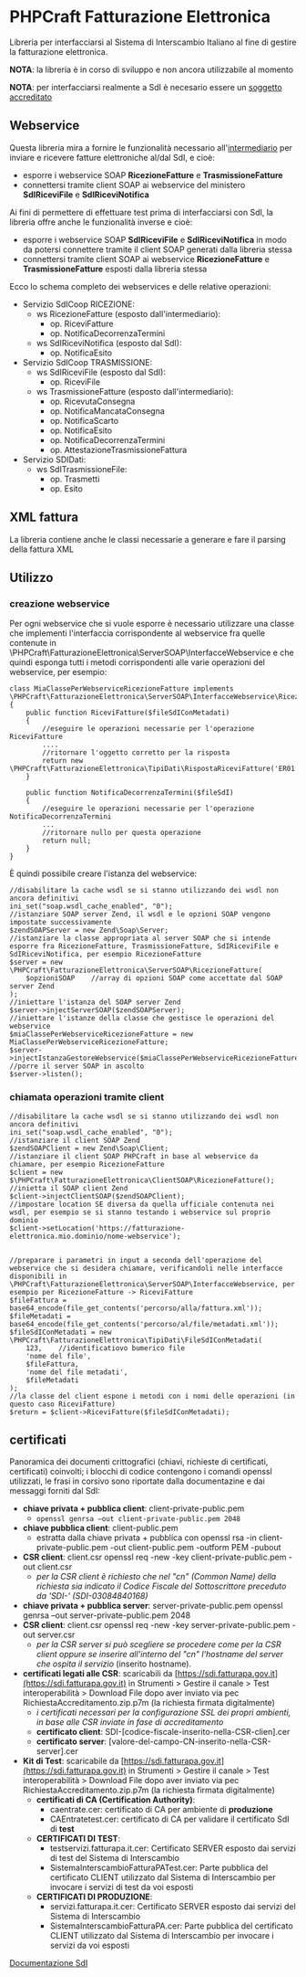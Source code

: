 # PHPCraft Fatturazione Elettronica #

Libreria per interfacciarsi al Sistema di Interscambio Italiano al fine di gestire la fatturazione elettronica.

__NOTA__: la libreria è in corso di sviluppo e non ancora utilizzabile al momento

__NOTA__: per interfacciarsi realmente a SdI è necesario essere un [soggetto accreditato](https://sdi.fatturapa.gov.it/SdI2FatturaPAWeb/AccediAlServizioAction.do?pagina=accreditamento_canale)

## Webservice ##

Questa libreria mira a fornire le funzionalità necessario all'[intermediario](https://www.fatturapa.gov.it/export/fatturazione/it/c-3.htm) per inviare e ricevere fatture elettroniche al/dal SdI, e cioè:

* esporre i webservice SOAP __RicezioneFatture__ e __TrasmissioneFatture__
* connettersi tramite client SOAP ai webservice del ministero __SdIRiceviFile__ e __SdIRiceviNotifica__

Ai fini di permettere di effettuare test prima di interfacciarsi con SdI, la libreria offre anche le funzionalità inverse e cioè:

* esporre i webservice SOAP __SdIRiceviFile__ e __SdIRiceviNotifica__ in modo da potersi connettere tramite il client SOAP generati dalla libreria stessa
* connettersi tramite client SOAP ai webservice __RicezioneFatture__ e __TrasmissioneFatture__ esposti dalla libreria stessa

Ecco lo schema completo dei webservices e delle relative operazioni:

* Servizio SdICoop RICEZIONE:
    * ws RicezioneFatture (esposto dall'intermediario):
        * op. RiceviFatture
        * op. NotificaDecorrenzaTermini
    * ws SdIRiceviNotifica (esposto dal SdI):
        * op. NotificaEsito
* Servizio SdICoop TRASMISSIONE:
    * ws SdIRiceviFile (esposto dal SdI):
        * op. RiceviFile
    * ws TrasmissioneFatture (esposto dall'intermediario):
        * op. RicevutaConsegna
        * op. NotificaMancataConsegna
        * op. NotificaScarto
        * op. NotificaEsito
        * op. NotificaDecorrenzaTermini
        * op. AttestazioneTrasmissioneFattura
* Servizio SDIDati:
    * ws SdITrasmissioneFile:
        * op. Trasmetti
        * op. Esito


## XML fattura ##

La libreria contiene anche le classi necessarie a generare e fare il parsing della fattura XML

## Utilizzo ##

### creazione webservice ###

Per ogni webservice che si vuole esporre è necessario utilizzare una classe che implementi l'interfaccia corrispondente al webservice fra quelle contenute in \PHPCraft\FatturazioneElettronica\ServerSOAP\InterfacceWebservice e che quindi esponga tutti i metodi corrispondenti alle varie operazioni del webservice, per esempio:

    class MiaClassePerWebserviceRicezioneFatture implements \PHPCraft\FatturazioneElettronica\ServerSOAP\InterfacceWebservice\RicezioneFatture
    {
        public function RiceviFatture($fileSdIConMetadati)
        {
            //eseguire le operazioni necessarie per l'operazione RiceviFatture
            ....
            //ritornare l'oggetto corretto per la risposta
            return new \PHPCraft\FatturazioneElettronica\TipiDati\RispostaRiceviFatture('ER01');
        }

        public function NotificaDecorrenzaTermini($fileSdI)
        {
            //eseguire le operazioni necessarie per l'operazione NotificaDecorrenzaTermini
            ...
            //ritornare nullo per questa operazione
            return null;
        }
    }

È quindi possibile creare l'istanza del webservice:

    //disabilitare la cache wsdl se si stanno utilizzando dei wsdl non ancora definitivi
    ini_set("soap.wsdl_cache_enabled", "0");
    //istanziare SOAP server Zend, il wsdl e le opzioni SOAP vengono impostate successivamente
    $zendSOAPServer = new Zend\Soap\Server;
    //istanziare la classe appropriata al server SOAP che si intende esporre fra RicezioneFatture, TrasmissioneFatture, SdIRiceviFile e SdIRiceviNotifica, per esempio RicezioneFatture
    $server = new \PHPCraft\FatturazioneElettronica\ServerSOAP\RicezioneFatture(
        $opzioniSOAP    //array di opzioni SOAP come accettate dal SOAP server Zend
    );
    //iniettare l'istanza del SOAP server Zend
    $server->injectServerSOAP($zendSOAPServer);
    //iniettare l'istanze della classe che gestisce le operazioni del webservice
    $miaClassePerWebserviceRicezioneFatture = new MiaClassePerWebserviceRicezioneFatture;
    $server->injectIstanzaGestoreWebservice($miaClassePerWebserviceRicezioneFatture);
    //porre il server SOAP in ascolto
    $server->listen();

### chiamata operazioni tramite client ###

    //disabilitare la cache wsdl se si stanno utilizzando dei wsdl non ancora definitivi
    ini_set("soap.wsdl_cache_enabled", "0");
    //istanziare il client SOAP Zend
    $zendSOAPClient = new Zend\Soap\Client;
    //istanziare il client SOAP PHPCraft in base al webservice da chiamare, per esempio RicezioneFatture
    $client = new $\PHPCraft\FatturazioneElettronica\ClientSOAP\RicezioneFatture();
    //inietta il SOAP client Zend
    $client->injectClientSOAP($zendSOAPClient);
    //impostare location SE diversa da quella ufficiale contenuta nei wsdl, per esempio se si stanno testando i webservice sul proprio dominio
    $client->setLocation('https://fatturazione-elettronica.mio.dominio/nome-webservice');


    //preparare i parametri in input a seconda dell'operazione del webservice che si desidera chiamare, verificandoli nelle interfacce disponibili in \PHPCraft\FatturazioneElettronica\ServerSOAP\InterfacceWebservice, per esempio per RicezioneFatture -> RiceviFatture
    $fileFattura = base64_encode(file_get_contents('percorso/alla/fattura.xml'));
    $fileMetadati = base64_encode(file_get_contents('percorso/al/file/metadati.xml'));
    $fileSdIConMetadati = new \PHPCraft\FatturazioneElettronica\TipiDati\FileSdIConMetadati(
        123,    //identificatiovo bumerico file
        'nome del file',
        $fileFattura,
        'nome del file metadati',
        $fileMetadati
    );
    //la classe del client espone i metodi con i nomi delle operazioni (in questo caso RiceviFatture)
    $return = $client->RiceviFatture($fileSdIConMetadati);

## certificati ##

Panoramica dei documenti crittografici (chiavi, richieste di certificati, certificati) coinvolti; i blocchi di codice contengono i comandi openssl utilizzati, le frasi in corsivo sono riportate dalla documentazine e dai messaggi forniti dal SdI:

* __chiave privata + pubblica client__: client-private-public.pem
    * `openssl genrsa –out client-private-public.pem 2048`
* __chiave pubblica client__: client-public.pem
    * estratta dalla chiave privata + pubblica con
            openssl rsa -in client-private-public.pem -out client-public.pem -outform PEM -pubout
* __CSR client__: client.csr
        openssl req -new -key client-private-public.pem -out client.csr
    * _per la CSR client è richiesto che nel "cn" (Common Name) della richiesta sia indicato il Codice Fiscale del Sottoscrittore preceduto da 'SDI-' (SDI-03084840168)_
* __chiave privata + pubblica server__: server-private-public.pem
        openssl genrsa –out server-private-public.pem 2048
* __CSR client__: client.csr
        openssl req -new -key server-private-public.pem -out server.csr
    * _per la CSR server si può scegliere se procedere come per la CSR client oppure se inserire all'interno del "cn" l'hostname del server che ospita il servizio_ (inserito hostname).
* __certificati legati alle CSR__: scaricabili da [https://sdi.fatturapa.gov.it](https://sdi.fatturapa.gov.it) in Strumenti > Gestire il canale > Test interoperabilità > Download File dopo aver inviato via pec RichiestaAccreditamento.zip.p7m (la richiesta firmata digitalmente)
    * _i certificati necessari per la configurazione SSL dei propri ambienti, in base alle CSR inviate in fase di accreditamento_
    * __certificato client__: SDI-[codice-fiscale-inserito-nella-CSR-clien].cer
    * __certificato server__: [valore-del-campo-CN-inserito-nella-CSR-server].cer
* __Kit di Test__: scaricabile da [https://sdi.fatturapa.gov.it](https://sdi.fatturapa.gov.it) in Strumenti > Gestire il canale > Test interoperabilità > Download File dopo aver inviato via pec RichiestaAccreditamento.zip.p7m (la richiesta firmata digitalmente)
    * __certificati di CA (Certification Authority)__:
        * caentrate.cer: certificato di CA per ambiente di __produzione__
        * CAEntratetest.cer: certificato di CA per validare il certificato SdI di __test__
    * __CERTIFICATI DI TEST__:
        * testservizi.fatturapa.it.cer: Certificato SERVER esposto dai servizi di test del Sistema di Interscambio
        * SistemaInterscambioFatturaPATest.cer: Parte pubblica del certificato CLIENT utilizzato dal Sistema di Interscambio per invocare i servizi di test da voi esposti
    * __CERTIFICATI DI PRODUZIONE__:
        * servizi.fatturapa.it.cer: Certificato SERVER esposto dai servizi del Sistema di Interscambio
        * SistemaInterscambioFatturaPA.cer: Parte pubblica del certificato CLIENT utilizzato dal Sistema di Interscambio per invocare i servizi da voi esposti


[Documentazione SdI](https://www.fatturapa.gov.it/export/fatturazione/it/normativa/f-3.htm)
